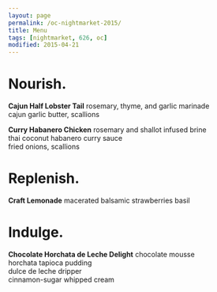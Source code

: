 ```yaml
---
layout: page
permalink: /oc-nightmarket-2015/
title: Menu
tags: [nightmarket, 626, oc]
modified: 2015-04-21
---
```

# Nourish.
__Cajun Half Lobster Tail__
rosemary, thyme, and garlic marinade  
cajun garlic butter, scallions  

__Curry Habanero Chicken__
rosemary and shallot infused brine  
thai coconut habanero curry sauce  
fried onions, scallions  

# Replenish.
__Craft Lemonade__
macerated balsamic strawberries basil  
			
# Indulge.
__Chocolate Horchata de Leche Delight__
chocolate mousse  
horchata tapioca pudding  
dulce de leche dripper  
cinnamon-sugar whipped cream  
